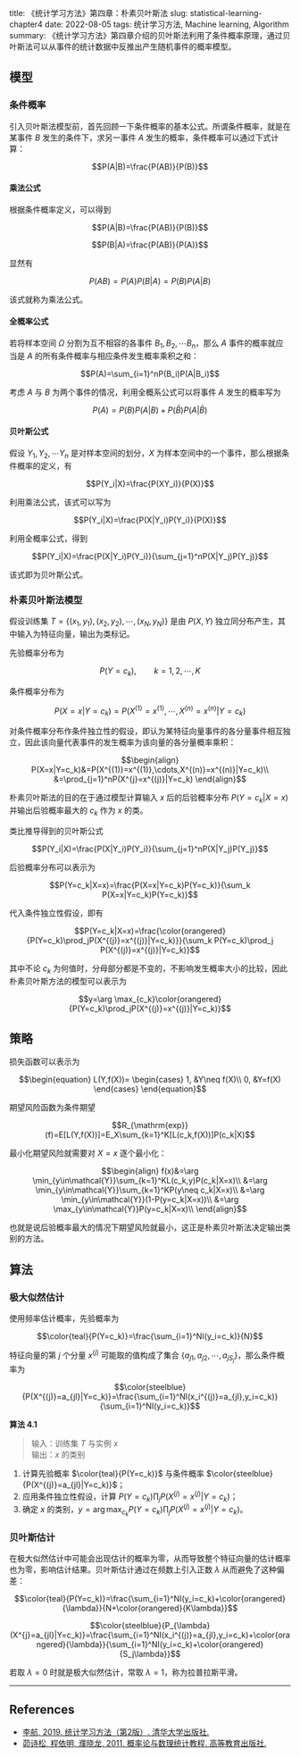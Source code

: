 title: 《统计学习方法》第四章：朴素贝叶斯法
slug:  statistical-learning-chapter4
date: 2022-08-05
tags: 统计学习方法, Machine learning, Algorithm
summary: 《统计学习方法》第四章介绍的贝叶斯法利用了条件概率原理，通过贝叶斯法可以从事件的统计数据中反推出产生随机事件的概率模型。

## 模型

### 条件概率

引入贝叶斯法模型前，首先回顾一下条件概率的基本公式。所谓条件概率，就是在某事件 $B$ 发生的条件下，求另一事件 $A$ 发生的概率，条件概率可以通过下式计算：

$$P(A|B)=\frac{P(AB)}{P(B)}$$

#### 乘法公式

根据条件概率定义，可以得到

$$P(A|B)=\frac{P(AB)}{P(B)}$$

$$P(B|A)=\frac{P(AB)}{P(A)}$$

显然有

$$P(AB)=P(A)P(B|A)=P(B)P(A|B)$$

该式就称为乘法公式。

#### 全概率公式

若将<dot>样本空间</dot> $\Omega$ 分割为<dot>互不相容</dot>的各事件 $B_1,B_2,\cdots B_n$，那么 $A$ 事件的概率就应当是 $A$ 的<dot>所有</dot>条件概率与相应条件发生概率乘积之和：

$$P(A)=\sum_{i=1}^nP(B_i)P(A|B_i)$$

考虑 $A$ 与 $B$ 为两个事件的情况，利用全概系公式可以将事件 $A$ 发生的概率写为

$$P(A)=P(B)P(A|B)+P(\bar{B})P(A|\bar{B})$$

#### 贝叶斯公式

假设 $Y_1,Y_2,\cdots Y_n$ 是对样本空间的划分，$X$ 为样本空间中的一个事件，那么根据条件概率的定义，有

$$P(Y_i|X)=\frac{P(XY_i)}{P(X)}$$

利用乘法公式，该式可以写为

$$P(Y_i|X)=\frac{P(X|Y_i)P(Y_i)}{P(X)}$$

利用全概率公式，得到

$$P(Y_i|X)=\frac{P(X|Y_i)P(Y_i)}{\sum_{j=1}^nP(X|Y_j)P(Y_j)}$$

该式即为贝叶斯公式。

### 朴素贝叶斯法模型

假设训练集 $T=\{(x_1,y_1),(x_2,y_2),\cdots,(x_N,y_N)\}$ 是由 $P(X,Y)$ <dot>独立同分布</dot>产生，其中输入为特征向量，输出为类标记。

先验概率分布为

$$P(Y=c_k),\qquad k=1,2,\cdots,K$$

条件概率分布为

$$P(X=x|Y=c_k)=P(X^{(1)}=x^{(1)},\cdots,X^{(n)}=x^{(n)}|Y=c_k)$$

对条件概率分布作<dot>条件独立性</dot>的假设，即认为某特征向量事件的各分量事件相互独立，因此该向量代表事件的发生概率为该向量的各分量概率乘积：

$$\begin{align}
    P(X=x|Y=c_k)&=P(X^{(1)}=x^{(1)},\cdots,X^{(n)}=x^{(n)}|Y=c_k)\\
    &=\prod_{j=1}^nP(X^{j}=x^{(j)}|Y=c_k)
\end{align}$$

朴素贝叶斯法的目的在于通过模型计算输入 $x$ 后的后验概率分布 $P(Y=c_k|X=x)$ 并输出后验概率最大的 $c_k$ 作为 $x$ 的类。

类比推导得到的贝叶斯公式

$$P(Y_i|X)=\frac{P(X|Y_i)P(Y_i)}{\sum_{j=1}^nP(X|Y_j)P(Y_j)}$$

后验概率分布可以表示为

$$P(Y=c_k|X=x)=\frac{P(X=x|Y=c_k)P(Y=c_k)}{\sum_k P(X=x|Y=c_k)P(Y=c_k)}$$

代入条件独立性假设，即有

$$P(Y=c_k|X=x)=\frac{\color{orangered}{P(Y=c_k)\prod_jP(X^{(j)}=x^{(j)}|Y=c_k)}}{\sum_k P(Y=c_k)\prod_j P(X^{(j)}=x^{(j)}|Y=c_k)}$$

其中不论 $c_k$ 为何值时，分母部分都是不变的，不影响发生概率大小的比较，因此朴素贝叶斯方法的模型可以表示为

$$y=\arg \max_{c_k}\color{orangered}{P(Y=c_k)\prod_jP(X^{(j)}=x^{(j)}|Y=c_k)}$$

## 策略

损失函数可以表示为

$$\begin{equation}
    L(Y,f(X))=
    \begin{cases}
        1, &Y\neq f(X)\\
        0, &Y=f(X)
    \end{cases}
\end{equation}$$

期望风险函数为条件期望

$$R_{\mathrm{exp}}(f)=E[L(Y,f(X))]=E_X\sum_{k=1}^K[L(c_k,f(X))]P(c_k|X)$$

最小化期望风险就需要对 $X=x$ 逐个最小化：

$$\begin{align}
    f(x)&=\arg \min_{y\in\mathcal{Y}}\sum_{k=1}^KL(c_k,y)P(c_k|X=x)\\
    &=\arg \min_{y\in\mathcal{Y}}\sum_{k=1}^KP(y\neq c_k|X=x)\\
    &=\arg \min_{y\in\mathcal{Y}}(1-P(y=c_k|X=x))\\
    &=\arg \max_{y\in\mathcal{Y}}P(y=c_k|X=x)\\
\end{align}$$

也就是说后验概率最大的情况下期望风险就最小，这正是朴素贝叶斯法决定输出类别的方法。

## 算法

### 极大似然估计

使用频率估计概率，先验概率为

$$\color{teal}{P(Y=c_k)}=\frac{\sum_{i=1}^NI(y_i=c_k)}{N}$$

特征向量的第 $j$ 个分量 $x^{(j)}$ 可能取的值构成了集合 $\{a_{j1},a_{j2},\cdots,a_{jS_j}\}$，那么条件概率为

$$\color{steelblue}{P(X^{(j)}=a_{jl}|Y=c_k)}=\frac{\sum_{i=1}^NI(x_i^{(j)}=a_{jl},y_i=c_k)}{\sum_{i=1}^NI(y_i=c_k)}$$

**算法 4.1**

> 输入：训练集 $T$ 与实例 $x$  
> 输出：$x$ 的类别

1. 计算先验概率 $\color{teal}{P(Y=c_k)}$ 与条件概率 $\color{steelblue}{P(X^{(j)}=a_{jl}|Y=c_k)}$；
2. 应用条件独立性假设，计算 $P(Y=c_k)\prod_jP(X^{(j)}=x^{(j)}|Y=c_k)$；
3. 确定 $x$ 的类别，$y=\arg \max_{c_k}P(Y=c_k)\prod_jP(X^{(j)}=x^{(j)}|Y=c_k)$。

### 贝叶斯估计

在极大似然估计中可能会出现估计的概率为零，从而导致整个特征向量的估计概率也为零，影响估计结果。贝叶斯估计通过在频数上引入正数 $\lambda$ 从而避免了这种偏差：

$$\color{teal}{P(Y=c_k)}=\frac{\sum_{i=1}^NI(y_i=c_k)+\color{orangered}{\lambda}}{N+\color{orangered}{K\lambda}}$$

$$\color{steelblue}{P_{\lambda}(X^{j}=a_{jl}|Y=c_k)}=\frac{\sum_{i=1}^NI(x_i^{(j)}=a_{jl},y_i=c_k)+\color{orangered}{\lambda}}{\sum_{i=1}^NI(y_i=c_k)+\color{orangered}{S_j\lambda}}$$

若取 $\lambda=0$ 时就是极大似然估计，常取 $\lambda=1$，称为拉普拉斯平滑。

---

## References

- [李航, 2019. 统计学习方法（第2版）. 清华大学出版社.](https://book.douban.com/subject/33437381/)
- [茆诗松, 程依明, 濮晓龙, 2011. 概率论与数理统计教程. 高等教育出版社.](https://book.douban.com/subject/5998092/)
